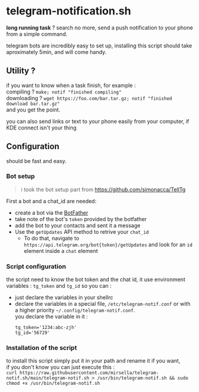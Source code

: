 # telegram-notification.sh

**long running task** ? search no more, send a push notification to your phone from a simple command.<br>

telegram bots are incredibly easy to set up, installing this script should take aproximately 5min, and will come handy.

## Utility ?

if you want to know when a task finish, for example :<br>
compiling ? `make; notif "finished compiling"`<br>
downloading ? `wget https://foo.com/bar.tar.gz; notif "finished download bar.tar.gz"`<br>
and you get the point.

you can also send links or text to your phone easily from your computer, if KDE connect isn't your thing

## Configuration

should be fast and easy.

### Bot setup

> i took the bot setup part from https://github.com/simonacca/TellTg

First a bot and a chat_id are needed:
* create a bot via the [BotFather](https://telegram.me/botfather)
* take note of the bot's `token` provided by the botfather
* add the bot to your contacts and sent it a message
* Use the `getUpdates` API method to retrive your `chat_id`
  * To do that, navigate to `https://api.telegram.org/bot{token}/getUpdates` and look for an `id` element inside a `chat` element


### Script configuration
the script need to know the bot token and the chat id, it use environment variables : `tg_token` and `tg_id`
so you can :
- just declare the variables in your shellrc
- declare the variables in a special file, `/etc/telegram-notif.conf` or with a higher priority `~/.config/telegram-notif.conf`.<br>
  you declare the variable in it :
  ```
  tg_token='1234:abc-zjh'
  tg_id='56729'
  ```



### Installation of the script

to install this script simply put it in your path and rename it if you want,<br>
if you don't know you can just execute this :<br>
`curl https://raw.githubusercontent.com/mirsella/telegram-notif.sh/main/telegram-notif.sh > /usr/bin/telegram-notif.sh && sudo chmod +x /usr/bin/telegram-notif.sh`
